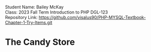 Student Name: Bailey McKay <br>
Class: 2023 Fall Term Introduction to PHP DGL-123<br>
Repository Link: https://github.com/visalus90/PHP-MYSQL-Textbook-Chapter-1-Try-Items.git

<?php
$prefix   = 'Thank you';
$name     = 'Bailey';
$message  = "$prefix $name";
?>
<!DOCTYPE html>
<html>
  <head>
    <Title>String Operator</Title>
    <link rel="stylesheet" href="css/style.css">
  </head>
  <body>
    <h1>The Candy Store</h1>
    <h2><?= $name ?></h2>
    <p><?= $message ?></p>
  </body>
</html>
